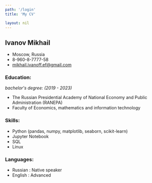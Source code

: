 ```yaml
---
path: '/login'
title: 'My CV'

layout: nil
---
```

## Ivanov Mikhail


* Moscow, Russia 
* 8-960-8-7777-58 
* mikhail.ivanoff.ef@gmail.com


### Education:
_bachelor's degree: (2019 - 2023)_
* The Russian Presidential Academy of National Economy and Public Administration (RANEPA)
* Faculty of Economics, mathematics and information technology 

### Skills:
* Python (pandas, numpy, matplotlib, seaborn, scikit-learn)
* Jupyter Notebook
* SQL
* Linux 

### Languages:
* Russian : Native speaker
* English : Advanced

